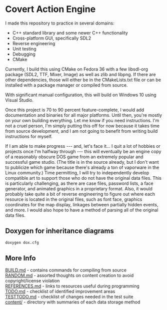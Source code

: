 Covert Action Engine
====================

I made this repository to practice in several domains:

- C++ standard library and some newer C++ functionality
- Cross-platform GUI, specifically SDL2
- Reverse engineering
- Unit testing
- Debugging
- CMake

Currently, I build this using CMake on Fedora 36 with a few libsdl-org package (SDL2, TTF, Mixer, Image) as well as zlib and libpng. If there are other dependencies, those will either be in the CMakeLists.txt file or can be installed with a package manager or compiled from source.

With significant manual configuration, this will build on Windows 10 using Visual Studio.

Once this project is 70 to 90 percent feature-complete, I would add documentation and binaries for all major platforms. Until then, you're mostly on your own building everything. Let me know if you need instructions. I'm not a cruel person, I'm simply putting this off for now because it takes time from source development, and I am not going to benefit from writing build instructions for myself.

If I am able to make progress --- and, let's face it... I quit a lot of hobbies or projects once I'm halfway through --- this will eventually be an engine copy of a reasonably obscure DOS game from an extremely popular and successful game studio. (The title is in the source already, but I don't want to publicize which game because there's already a ton of vaporware in the Linux community.) Time permitting, I will try to independently develop compatible art to support those who do not have the original data files. This is particularly challenging, as there are case files, password lists, a face generator, and animated graphics in a proprietary format. Also, it would probably take quite a bit of reverse engineering to figure out where each resource is located in the original files, such as font face, graphics coordinates for the map display, linkages between partially hidden events, and more. I would also hope to have a method of parsing all of the original data files.

## Doxygen for inheritance diagrams

```sh
doxygen dox.cfg
```

## More Info

[BUILD.md](BUILD.md) - contains commands for compiling from source  
[RANDOM.md](RANDOM.md) - assorted thoughts on content creation to avoid copyright/license violation  
[REFERENCES.md](REFERENCES.md) - links to resources useful during programming  
[TODO.md](TODO.md) - checklist of identified improvement areas  
[TESTTODO.md](./test/TESTTODO.md) - checklist of changes needed in the test suite  
[content/](./content/) - directory with summaries of each data storage method  


